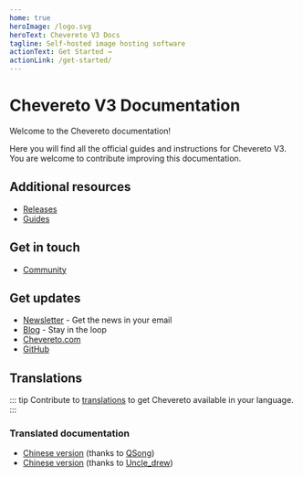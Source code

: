```yaml
---
home: true
heroImage: /logo.svg
heroText: Chevereto V3 Docs
tagline: Self-hosted image hosting software
actionText: Get Started →
actionLink: /get-started/
---
```


# Chevereto V3 Documentation

Welcome to the Chevereto documentation!

Here you will find all the official guides and instructions for Chevereto V3. You are welcome to contribute improving this documentation.

## Additional resources

* [Releases](https://releases.chevereto.com)
* [Guides](https://github.com/chevereto/guides)

## Get in touch

* [Community](https://chevereto.com/community)

## Get updates

* [Newsletter](https://newsletter.chevereto.com/subscription?f=PmL892XuTdfErVq763PCycJQrgHu89RPRifGX6GXWko9jbzN892DN892XkwATqNm2slYVMHJyPXHV763yXE9jZoh0ZhJySXQ) - Get the news in your email
* [Blog](https://blog.chevereto.com) - Stay in the loop
* [Chevereto.com](https://chevereto.com)
* [GitHub](https://github.com/chevereto)

## Translations

::: tip
Contribute to [translations](https://chevereto.oneskyapp.com/) to get Chevereto available in your language.
:::

### Translated documentation

* [Chinese version](https://docs.doge.uk/zh/chevereto/) (thanks to [QSong](https://resbeta.com/))
* [Chinese version](https://ch.cndrew.cn/) (thanks to [Uncle_drew](https://cndrew.cn/))

